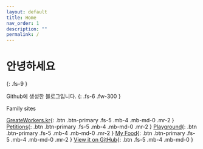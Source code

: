 ```yaml
---
layout: default
title: Home
nav_order: 1
description: ""
permalink: /
---
```


# 안녕하세요
{: .fs-9 }

Github에 생성한 블로그입니다.
{: .fs-6 .fw-300 }

Family sites

[GreateWorkers.kr](https://greateworkers.kr){: .btn .btn-primary .fs-5 .mb-4 .mb-md-0 .mr-2 } 
[Petitions](https://petitions.greateworkers.kr){: .btn .btn-primary .fs-5 .mb-4 .mb-md-0 .mr-2 } 
[Playground](https://playground.greateworkers.kr){: .btn .btn-primary .fs-5 .mb-4 .mb-md-0 .mr-2 } 
[My Food](https://myfood.greateworkers.kr){: .btn .btn-primary .fs-5 .mb-4 .mb-md-0 .mr-2 } 
[View it on GitHub](https://github.com/greateworkers/greateworkers.github.io){: .btn .fs-5 .mb-4 .mb-md-0 }
